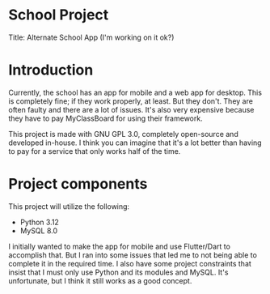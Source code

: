 # School Project

Title: Alternate School App (I'm working on it ok?)

# Introduction
Currently, the school has an app for mobile and a web app for desktop.
This is completely fine; if they work properly, at least.
But they don't. They are often faulty and there are a lot of issues.
It's also very expensive because they have to pay MyClassBoard for using their framework.

This project is made with GNU GPL 3.0, completely open-source and developed in-house.
I think you can imagine that it's a lot better than having to pay for a service that
only works half of the time.

# Project components
This project will utilize the following:
- Python 3.12
- MySQL 8.0

I initially wanted to make the app for mobile and use Flutter/Dart to accomplish that.
But I ran into some issues that led me to not being able to complete it in the
required time. I also have some project constraints that insist that I must only
use Python and its modules and MySQL. It's unfortunate, but I think it still
works as a good concept.
